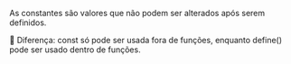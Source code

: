 As constantes são valores que não podem ser alterados após serem definidos.

🚀 Diferença: const só pode ser usada fora de funções, enquanto define() pode ser usado dentro de funções.
